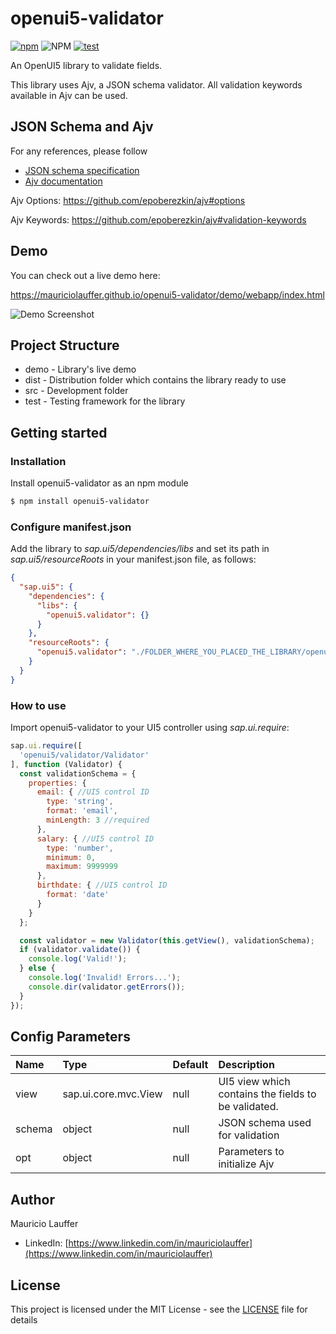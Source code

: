 # openui5-validator

[![npm](https://img.shields.io/npm/v/openui5-validator)](https://www.npmjs.com/package/openui5-validator)
![NPM](https://img.shields.io/npm/l/openui5-validator)
[![test](https://github.com/mauriciolauffer/openui5-validator/actions/workflows/test.yml/badge.svg)](https://github.com/mauriciolauffer/openui5-validator/actions/workflows/test.yml)

An OpenUI5 library to validate fields.

This library uses Ajv, a JSON schema validator. All validation keywords available in Ajv can be used.

## JSON Schema and Ajv

For any references, please follow

* [JSON schema specification](http://json-schema.org/)
* [Ajv documentation](https://github.com/epoberezkin/ajv)

Ajv Options: <https://github.com/epoberezkin/ajv#options>

Ajv Keywords: <https://github.com/epoberezkin/ajv#validation-keywords>

## Demo

You can check out a live demo here:

<https://mauriciolauffer.github.io/openui5-validator/demo/webapp/index.html>

![Demo Screenshot](./openui5-validator.png)

## Project Structure

* demo - Library's live demo
* dist - Distribution folder which contains the library ready to use
* src  - Development folder
* test - Testing framework for the library

## Getting started

### Installation

Install openui5-validator as an npm module

```sh
$ npm install openui5-validator
```

### Configure manifest.json

Add the library to *sap.ui5/dependencies/libs* and set its path in *sap.ui5/resourceRoots* in your manifest.json file, as follows:

```json
{
  "sap.ui5": {
    "dependencies": {
      "libs": {
        "openui5.validator": {}
      }
    },
    "resourceRoots": {
      "openui5.validator": "./FOLDER_WHERE_YOU_PLACED_THE_LIBRARY/openui5/validator/"
    }
  }
}
```

### How to use

Import openui5-validator to your UI5 controller using *sap.ui.require*:

```javascript
sap.ui.require([
  'openui5/validator/Validator'
], function (Validator) {
  const validationSchema = {
    properties: {
      email: { //UI5 control ID
        type: 'string',
        format: 'email',
        minLength: 3 //required
      },
      salary: { //UI5 control ID
        type: 'number',
        minimum: 0,
        maximum: 9999999
      },
      birthdate: { //UI5 control ID
        format: 'date'
      }
    }
  };

  const validator = new Validator(this.getView(), validationSchema);
  if (validator.validate()) {
    console.log('Valid!');
  } else {
    console.log('Invalid! Errors...');
    console.dir(validator.getErrors());
  }
});
```

## Config Parameters

| Name | Type | Default| Description
| :---- | :------------------- | :---- | :---------  |
| view | sap.ui.core.mvc.View | null | UI5 view which contains the fields to be validated.
| schema | object | null | JSON schema used for validation
| opt | object | null | Parameters to initialize Ajv

## Author

Mauricio Lauffer

* LinkedIn: [https://www.linkedin.com/in/mauriciolauffer](https://www.linkedin.com/in/mauriciolauffer)

## License

This project is licensed under the MIT License - see the [LICENSE](LICENSE) file for details
